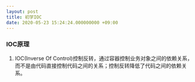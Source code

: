 ```yaml
---
layout: post
title: 初学IOC
date: 2020-05-23 15:24:24.000000000 +09:00
---
```


### IOC原理

   1. IOC(Inverse Of Control)控制反转，通过容器控制业务对象之间的依赖关系，而不是由代码直接控制代码之间的关系；控制反转降低了代码之间的依赖关系。